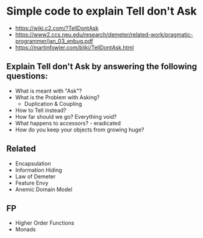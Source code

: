 # Simple code to explain Tell don't Ask

- https://wiki.c2.com/?TellDontAsk
- https://www2.ccs.neu.edu/research/demeter/related-work/pragmatic-programmer/jan_03_enbug.pdf
- https://martinfowler.com/bliki/TellDontAsk.html

## Explain Tell don't Ask by answering the following questions:
- What is meant with "Ask"?
- What is the Problem with Asking?
    - Duplication & Coupling
- How to Tell instead?
- How far should we go? Everything void?  
- What happens to accessors? - eradicated
- How do you keep your objects from growing huge?

## Related
- Encapsulation
- Information Hiding
- Law of Demeter  
- Feature Envy
- Anemic Domain Model

## FP
- Higher Order Functions
- Monads
